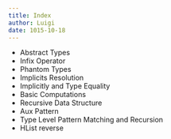 ```yaml
---
title: Index
author: Luigi
date: 1015-10-18 
---
```


 - Abstract Types
 - Infix Operator
 - Phantom Types
 - Implicits Resolution
 - Implicitly and Type Equality
 - Basic Computations
 - Recursive Data Structure
 - Aux Pattern
 - Type Level Pattern Matching and Recursion
 - HList reverse
